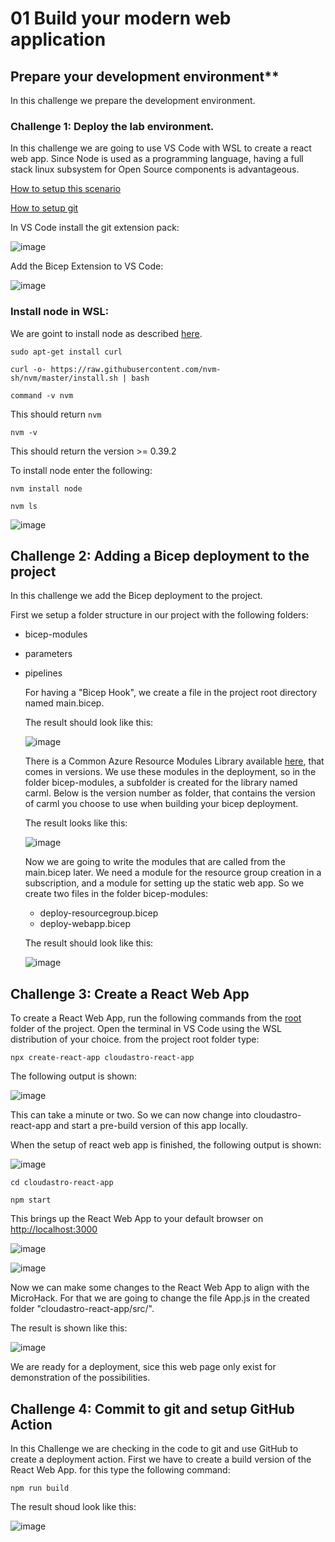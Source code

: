 # **01 Build your modern web application**

## Prepare your development environment**

  In this challenge we prepare the development environment.

### **Challenge 1: Deploy the lab environment.**

  In this challenge we are going to use VS Code with WSL to create a react web app. Since Node is used as a programming language, having a full stack linux subsystem for Open Source components is advantageous.

  [How to setup this scenario](https://learn.microsoft.com/en-us/windows/wsl/install)

  [How to setup git](https://docs.github.com/en/get-started/quickstart/set-up-git)

  In VS Code install the git extension pack:

  ![image](./.images/01-git-extension-pack.png)

  Add the Bicep Extension to VS Code:

  ![image](./.images/02-bicep-extension.png)

### **Install node in WSL:**
  
  We are goint to install node as described [here](https://learn.microsoft.com/en-us/windows/dev-environment/javascript/nodejs-on-wsl).

  `sudo apt-get install curl`

  `curl -o- https://raw.githubusercontent.com/nvm-sh/nvm/master/install.sh | bash`

  `command -v nvm`

  This should return `nvm`

  `nvm -v`

  This should return the version >= 0.39.2

  To install node enter the following:

  `nvm install node`

  `nvm ls`

  ![image](./.images/03-node-installation.png)

## **Challenge 2: Adding a Bicep deployment to the project**

  In this challenge we add the Bicep deployment to the project.
  
  First we setup a folder structure in our project with the following folders:
  
- bicep-modules  
- parameters  
- pipelines
  
  For having a "Bicep Hook", we create a file in the project root directory named main.bicep.
  
  The result should look like this:

  ![image](./.images/04-folder-structure.png)

  There is a Common Azure Resource Modules Library available [here](https://github.com/Azure/ResourceModules), that comes in versions. We use these modules in the deployment, so in the folder bicep-modules, a subfolder is created for the library named carml.
  Below is the version number as folder, that contains the version of carml you choose to use when building your bicep deployment.
  
  The result looks like this:

  ![image](./.images/05-carml-structure.png)

  Now we are going to write the modules that are called from the main.bicep later. We need a module for the resource group creation in a subscription, and a module for setting up the static web app.
  So we create two files in the folder bicep-modules:

  - deploy-resourcegroup.bicep
  - deploy-webapp.bicep

  The result should look like this:

  ![image](./.images/06-bicep-module-files.png)

## **Challenge 3: Create a React Web App**

To create a React Web App, run the following commands from the [root](./) folder of the project.
Open the terminal in VS Code using the WSL distribution of your choice. from the project root folder type:

`npx create-react-app cloudastro-react-app`

The following output is shown:

![image](./.images/11-react-app-creation.png)

This can take a minute or two.
So we can now change into cloudastro-react-app and start a pre-build version of this app locally.

When the setup of react web app is finished, the following output is shown:

![image](./.images/12-react-app-result.png)

`cd cloudastro-react-app`

`npm start`

This brings up the React Web App to your default browser on [http://localhost:3000](http://localhost:3000)


![image](./.images/13-react-app-starting.png)

![image](./.images/14-react-app-running.png)

Now we can make some changes to the React Web App to align with the MicroHack.
For that we are going to change the file App.js in the created folder "cloudastro-react-app/src/".

The result is shown like this:

![image](./.images/15-react-web-app-customized.png)

We are ready for a deployment, sice this web page only exist for demonstration of the possibilities.

## **Challenge 4: Commit to git and setup GitHub Action**

In this Challenge we are checking in the code to git and use GitHub to create a deployment action.
First we have to create a build version of the React Web App. for this type the following command:

`npm run build`

The result shoud look like this:

![image](./.images/17-react-web-app-compiled-successfully.png)
